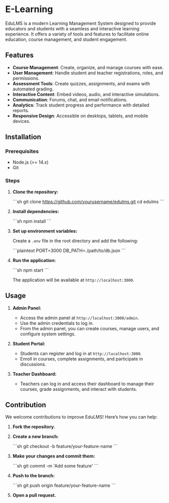 # E-Learning

EduLMS is a modern Learning Management System designed to provide educators and students with a seamless and interactive learning experience. It offers a variety of tools and features to facilitate online education, course management, and student engagement.

## Features

- **Course Management**: Create, organize, and manage courses with ease.
- **User Management**: Handle student and teacher registrations, roles, and permissions.
- **Assessment Tools**: Create quizzes, assignments, and exams with automated grading.
- **Interactive Content**: Embed videos, audio, and interactive simulations.
- **Communication**: Forums, chat, and email notifications.
- **Analytics**: Track student progress and performance with detailed reports.
- **Responsive Design**: Accessible on desktops, tablets, and mobile devices.

## Installation

### Prerequisites

- Node.js (>= 14.x)
- Git

### Steps

1. **Clone the repository:**

   \`\`\`sh
   git clone https://github.com/yourusername/edulms.git
   cd edulms
   \`\`\`

2. **Install dependencies:**

   \`\`\`sh
   npm install
   \`\`\`

3. **Set up environment variables:**

   Create a `.env` file in the root directory and add the following:

   \`\`\`plaintext
   PORT=3000
   DB_PATH=./path/to/db.json
   \`\`\`

4. **Run the application:**

   \`\`\`sh
   npm start
   \`\`\`

   The application will be available at `http://localhost:3000`.

## Usage

1. **Admin Panel:**

   - Access the admin panel at `http://localhost:3000/admin`.
   - Use the admin credentials to log in.
   - From the admin panel, you can create courses, manage users, and configure system settings.

2. **Student Portal:**

   - Students can register and log in at `http://localhost:3000`.
   - Enroll in courses, complete assignments, and participate in discussions.

3. **Teacher Dashboard:**

   - Teachers can log in and access their dashboard to manage their courses, grade assignments, and interact with students.

## Contribution

We welcome contributions to improve EduLMS! Here’s how you can help:

1. **Fork the repository.**
2. **Create a new branch:**

   \`\`\`sh
   git checkout -b feature/your-feature-name
   \`\`\`

3. **Make your changes and commit them:**

   \`\`\`sh
   git commit -m 'Add some feature'
   \`\`\`

4. **Push to the branch:**

   \`\`\`sh
   git push origin feature/your-feature-name
   \`\`\`

5. **Open a pull request.**